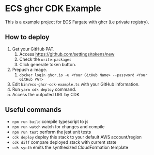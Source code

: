 # ECS ghcr CDK Example

This is a example project for ECS Fargate with ghcr (i.e private registry).

## How to deploy

1. Get your GitHub PAT.
   1. Access https://github.com/settings/tokens/new
   1. Check the `write:packages`
   1. Click generate token button.
1. Prepush a image.
   1. `docker login ghcr.io -u <Your GitHub Name> --password <Your GitHub PAT>`
1. Edit `bin/ecs-ghcr-cdk-example.ts` with your GitHub information.
1. Run `yarn cdk deploy` command.
1. Access the outputed URL by CDK

## Useful commands

- `npm run build` compile typescript to js
- `npm run watch` watch for changes and compile
- `npm run test` perform the jest unit tests
- `cdk deploy` deploy this stack to your default AWS account/region
- `cdk diff` compare deployed stack with current state
- `cdk synth` emits the synthesized CloudFormation template
